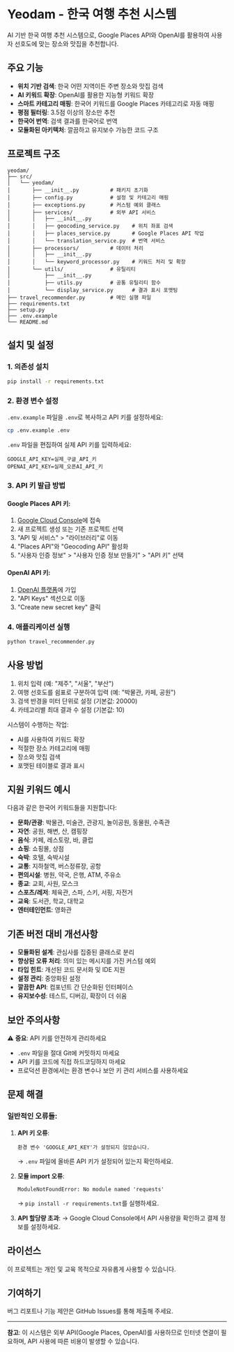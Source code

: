 # Yeodam - 한국 여행 추천 시스템

AI 기반 한국 여행 추천 시스템으로, Google Places API와 OpenAI를 활용하여 사용자 선호도에 맞는 장소와 맛집을 추천합니다.

## 주요 기능

- **위치 기반 검색**: 한국 어떤 지역이든 주변 장소와 맛집 검색
- **AI 키워드 확장**: OpenAI를 활용한 지능형 키워드 확장
- **스마트 카테고리 매핑**: 한국어 키워드를 Google Places 카테고리로 자동 매핑
- **평점 필터링**: 3.5점 이상의 장소만 추천
- **한국어 번역**: 검색 결과를 한국어로 번역
- **모듈화된 아키텍처**: 깔끔하고 유지보수 가능한 코드 구조

## 프로젝트 구조

```
yeodam/
├── src/
│   └── yeodam/
│       ├── __init__.py          # 패키지 초기화
│       ├── config.py            # 설정 및 카테고리 매핑
│       ├── exceptions.py        # 커스텀 예외 클래스
│       ├── services/            # 외부 API 서비스
│       │   ├── __init__.py
│       │   ├── geocoding_service.py    # 위치 좌표 검색
│       │   ├── places_service.py       # Google Places API 작업
│       │   └── translation_service.py  # 번역 서비스
│       ├── processors/          # 데이터 처리
│       │   ├── __init__.py
│       │   └── keyword_processor.py    # 키워드 처리 및 확장
│       └── utils/               # 유틸리티
│           ├── __init__.py
│           ├── utils.py         # 공통 유틸리티 함수
│           └── display_service.py      # 결과 표시 포맷팅
├── travel_recommender.py        # 메인 실행 파일
├── requirements.txt
├── setup.py
├── .env.example
└── README.md
```

## 설치 및 설정

### 1. 의존성 설치
```bash
pip install -r requirements.txt
```

### 2. 환경 변수 설정
`.env.example` 파일을 `.env`로 복사하고 API 키를 설정하세요:

```bash
cp .env.example .env
```

`.env` 파일을 편집하여 실제 API 키를 입력하세요:
```
GOOGLE_API_KEY=실제_구글_API_키
OPENAI_API_KEY=실제_오픈AI_API_키
```

### 3. API 키 발급 방법

#### Google Places API 키:
1. [Google Cloud Console](https://console.cloud.google.com/)에 접속
2. 새 프로젝트 생성 또는 기존 프로젝트 선택
3. "API 및 서비스" > "라이브러리"로 이동
4. "Places API"와 "Geocoding API" 활성화
5. "사용자 인증 정보" > "사용자 인증 정보 만들기" > "API 키" 선택

#### OpenAI API 키:
1. [OpenAI 플랫폼](https://platform.openai.com/)에 가입
2. "API Keys" 섹션으로 이동
3. "Create new secret key" 클릭

### 4. 애플리케이션 실행
```bash
python travel_recommender.py
```

## 사용 방법

1. 위치 입력 (예: "제주", "서울", "부산")
2. 여행 선호도를 쉼표로 구분하여 입력 (예: "박물관, 카페, 공원")
3. 검색 반경을 미터 단위로 설정 (기본값: 20000)
4. 카테고리별 최대 결과 수 설정 (기본값: 10)

시스템이 수행하는 작업:
- AI를 사용하여 키워드 확장
- 적절한 장소 카테고리에 매핑
- 장소와 맛집 검색
- 포맷된 테이블로 결과 표시

## 지원 키워드 예시

다음과 같은 한국어 키워드들을 지원합니다:
- **문화/관광**: 박물관, 미술관, 관광지, 놀이공원, 동물원, 수족관
- **자연**: 공원, 해변, 산, 캠핑장
- **음식**: 카페, 레스토랑, 바, 클럽
- **쇼핑**: 쇼핑몰, 상점
- **숙박**: 호텔, 숙박시설
- **교통**: 지하철역, 버스정류장, 공항
- **편의시설**: 병원, 약국, 은행, ATM, 주유소
- **종교**: 교회, 사원, 모스크
- **스포츠/레저**: 체육관, 스파, 스키, 서핑, 자전거
- **교육**: 도서관, 학교, 대학교
- **엔터테인먼트**: 영화관

## 기존 버전 대비 개선사항

- **모듈화된 설계**: 관심사를 집중된 클래스로 분리
- **향상된 오류 처리**: 의미 있는 메시지를 가진 커스텀 예외
- **타입 힌트**: 개선된 코드 문서화 및 IDE 지원
- **설정 관리**: 중앙화된 설정
- **깔끔한 API**: 컴포넌트 간 단순화된 인터페이스
- **유지보수성**: 테스트, 디버깅, 확장이 더 쉬움

## 보안 주의사항

⚠️ **중요**: API 키를 안전하게 관리하세요
- `.env` 파일을 절대 Git에 커밋하지 마세요
- API 키를 코드에 직접 하드코딩하지 마세요
- 프로덕션 환경에서는 환경 변수나 보안 키 관리 서비스를 사용하세요

## 문제 해결

### 일반적인 오류들:

1. **API 키 오류**:
   ```
   환경 변수 'GOOGLE_API_KEY'가 설정되지 않았습니다.
   ```
   → `.env` 파일에 올바른 API 키가 설정되어 있는지 확인하세요.

2. **모듈 import 오류**:
   ```
   ModuleNotFoundError: No module named 'requests'
   ```
   → `pip install -r requirements.txt`를 실행하세요.

3. **API 할당량 초과**:
   → Google Cloud Console에서 API 사용량을 확인하고 결제 정보를 설정하세요.

## 라이선스

이 프로젝트는 개인 및 교육 목적으로 자유롭게 사용할 수 있습니다.

## 기여하기

버그 리포트나 기능 제안은 GitHub Issues를 통해 제출해 주세요.

---

**참고**: 이 시스템은 외부 API(Google Places, OpenAI)를 사용하므로 인터넷 연결이 필요하며, API 사용에 따른 비용이 발생할 수 있습니다.
